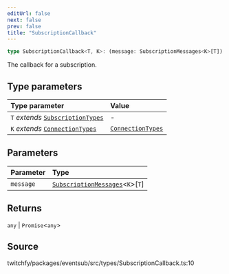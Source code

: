 ```yaml
---
editUrl: false
next: false
prev: false
title: "SubscriptionCallback"
---
```


```ts
type SubscriptionCallback<T, K>: (message: SubscriptionMessages<K>[T]) => any | Promise<any>;
```

The callback for a subscription.

## Type parameters

| Type parameter | Value |
| :------ | :------ |
| `T` *extends* [`SubscriptionTypes`](/api/eventsub/enumerations/subscriptiontypes/) | - |
| `K` *extends* [`ConnectionTypes`](/api/eventsub/type-aliases/connectiontypes/) | [`ConnectionTypes`](/api/eventsub/type-aliases/connectiontypes/) |

## Parameters

| Parameter | Type |
| :------ | :------ |
| `message` | [`SubscriptionMessages`](/api/eventsub/interfaces/subscriptionmessages/)\<`K`\>\[`T`\] |

## Returns

`any` \| `Promise`\<`any`\>

## Source

twitchfy/packages/eventsub/src/types/SubscriptionCallback.ts:10
